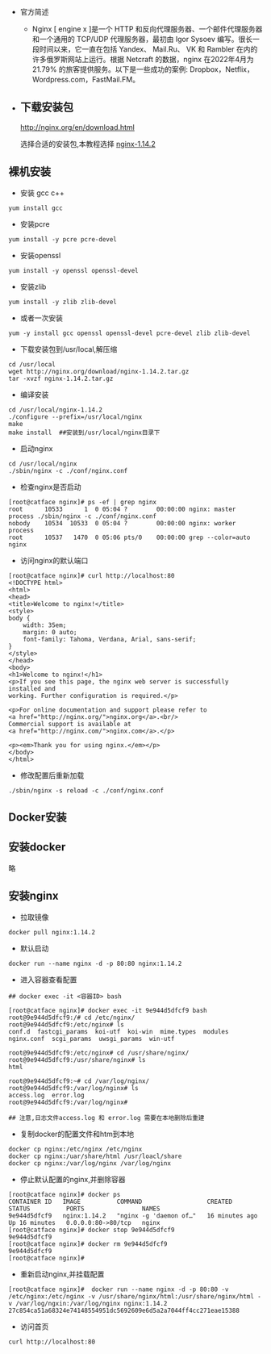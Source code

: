 - 官方简述
	- Nginx [ engine x ]是一个 HTTP 和反向代理服务器、一个邮件代理服务器和一个通用的 TCP/UDP 代理服务器，最初由 Igor Sysoev 编写。很长一段时间以来，它一直在包括 Yandex、 Mail.Ru、 VK 和 Rambler 在内的许多俄罗斯网站上运行。根据 Netcraft 的数据，nginx 在2022年4月为21.79% 的旅客提供服务。以下是一些成功的案例: Dropbox，Netflix，Wordpress.com，FastMail.FM。
- ## 下载安装包
  
  http://nginx.org/en/download.html
  
  选择合适的安装包,本教程选择 [nginx-1.14.2](http://nginx.org/download/nginx-1.14.2.tar.gz)
## 裸机安装

* 安装 gcc c++

~~~shell
yum install gcc
~~~

* 安装pcre

~~~shell
yum install -y pcre pcre-devel
~~~

* 安装openssl

~~~shell
yum install -y openssl openssl-devel
~~~

* 安装zlib

~~~shell
yum install -y zlib zlib-devel
~~~

* 或者一次安装 

~~~shell
yum -y install gcc openssl openssl-devel pcre-devel zlib zlib-devel
~~~

* 下载安装包到/usr/local,解压缩

~~~shell
cd /usr/local
wget http://nginx.org/download/nginx-1.14.2.tar.gz
tar -xvzf nginx-1.14.2.tar.gz
~~~

* 编译安装

~~~shell
cd /usr/local/nginx-1.14.2
./configure --prefix=/usr/local/nginx
make
make install  ##安装到/usr/local/nginx目录下
~~~

* 启动nginx

~~~ shell
cd /usr/local/nginx
./sbin/nginx -c ./conf/nginx.conf
~~~

* 检查nginx是否启动

~~~shell
[root@catface nginx]# ps -ef | grep nginx
root      10533      1  0 05:04 ?        00:00:00 nginx: master process ./sbin/nginx -c ./conf/nginx.conf
nobody    10534  10533  0 05:04 ?        00:00:00 nginx: worker process
root      10537   1470  0 05:06 pts/0    00:00:00 grep --color=auto nginx
~~~

* 访问nginx的默认端口

~~~shell
[root@catface nginx]# curl http://localhost:80
<!DOCTYPE html>
<html>
<head>
<title>Welcome to nginx!</title>
<style>
body {
    width: 35em;
    margin: 0 auto;
    font-family: Tahoma, Verdana, Arial, sans-serif;
}
</style>
</head>
<body>
<h1>Welcome to nginx!</h1>
<p>If you see this page, the nginx web server is successfully installed and
working. Further configuration is required.</p>

<p>For online documentation and support please refer to
<a href="http://nginx.org/">nginx.org</a>.<br/>
Commercial support is available at
<a href="http://nginx.com/">nginx.com</a>.</p>

<p><em>Thank you for using nginx.</em></p>
</body>
</html>
~~~

* 修改配置后重新加载

~~~shell
./sbin/nginx -s reload -c ./conf/nginx.conf
~~~
## Docker安装
## 安装docker

略
## 安装nginx

* 拉取镜像

~~~shell
docker pull nginx:1.14.2
~~~

* 默认启动

~~~shell
docker run --name nginx -d -p 80:80 nginx:1.14.2
~~~

* 进入容器查看配置

~~~ shell
## docker exec -it <容器ID> bash

[root@catface nginx]# docker exec -it 9e944d5dfcf9 bash
root@9e944d5dfcf9:/# cd /etc/nginx/
root@9e944d5dfcf9:/etc/nginx# ls
conf.d	fastcgi_params	koi-utf  koi-win  mime.types  modules  nginx.conf  scgi_params	uwsgi_params  win-utf

root@9e944d5dfcf9:/etc/nginx# cd /usr/share/nginx/
root@9e944d5dfcf9:/usr/share/nginx# ls
html

root@9e944d5dfcf9:~# cd /var/log/nginx/
root@9e944d5dfcf9:/var/log/nginx# ls
access.log  error.log
root@9e944d5dfcf9:/var/log/nginx#

## 注意,日志文件access.log 和 error.log 需要在本地删除后重建
~~~

* 复制docker的配置文件和htm到本地

~~~shell
docker cp nginx:/etc/nginx /etc/nginx
docker cp nginx:/uar/share/html /usr/loacl/share
docker cp nginx:/var/log/nginx /var/log/nginx
~~~

* 停止默认配置的nginx,并删除容器

~~~shell
[root@catface nginx]# docker ps
CONTAINER ID   IMAGE          COMMAND                  CREATED          STATUS          PORTS                NAMES
9e944d5dfcf9   nginx:1.14.2   "nginx -g 'daemon of…"   16 minutes ago   Up 16 minutes   0.0.0.0:80->80/tcp   nginx
[root@catface nginx]# docker stop 9e944d5dfcf9
9e944d5dfcf9
[root@catface nginx]# docker rm 9e944d5dfcf9
9e944d5dfcf9
[root@catface nginx]#
~~~

* 重新启动nginx,并挂载配置

~~~shell
[root@catface nginx]#  docker run --name nginx -d -p 80:80 -v /etc/nginx:/etc/nginx -v /usr/share/nginx/html:/usr/share/nginx/html -v /var/log/ngxin:/var/log/nginx nginx:1.14.2
27c854ca51a68324e74148554951dc5692609e6d5a2a7044ff4cc271eae15388
~~~

* 访问首页

~~~shell
curl http://localhost:80
~~~
